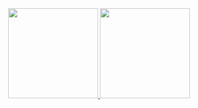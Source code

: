 <div align="center">
  <a href="https://github.com/invictauss">
  <img height="180em" src="https://github-readme-stats.vercel.app/api?username=invictauss&show_icons=true&theme=dark&include_all_commits=true&count_private=true"/>
  <img height="180em" src="https://github-readme-stats.vercel.app/api/top-langs/?username=AcierP&layout=compact&langs_count=7&theme=dark"/>
</div>

